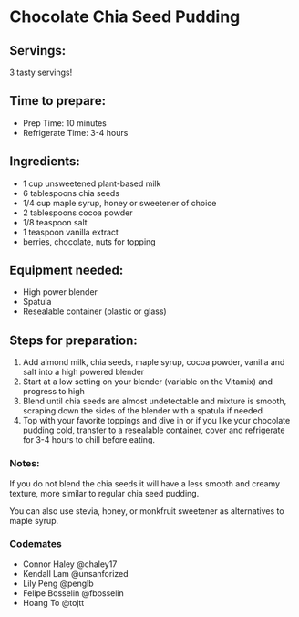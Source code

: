 
# Chocolate Chia Seed Pudding


## Servings: 

  3 tasty servings!

## Time to prepare: 
- Prep Time: 10 minutes
- Refrigerate Time: 3-4 hours

## Ingredients:
-   1 cup unsweetened plant-based milk
-   6 tablespoons chia seeds
-   1/4 cup maple syrup, honey or sweetener of choice
-   2 tablespoons cocoa powder
-   1/8 teaspoon salt
-   1 teaspoon vanilla extract
-   berries, chocolate, nuts for topping

## Equipment needed: 
-   High power blender
-   Spatula
-   Resealable container (plastic or glass)

## Steps for preparation:

1. Add almond milk, chia seeds, maple syrup, cocoa powder, vanilla and salt into a high powered blender
2. Start at a low setting on your blender (variable on the Vitamix) and progress to high
3. Blend until chia seeds are almost undetectable and mixture is smooth, scraping down the sides of the blender with a spatula if needed
4. Top with your favorite toppings and dive in or if you like your chocolate pudding cold, transfer to a resealable container, cover and refrigerate for 3-4 hours to chill before eating.

### Notes:
If you do not blend the chia seeds it will have a less smooth and creamy texture, more similar to regular chia seed pudding.

You can also use stevia, honey, or monkfruit sweetener as alternatives to maple syrup.


### Codemates #
- Connor Haley @chaley17
- Kendall Lam @unsanforized
- Lily Peng @penglb
- Felipe Bosselin @fbosselin
- Hoang To @tojtt

